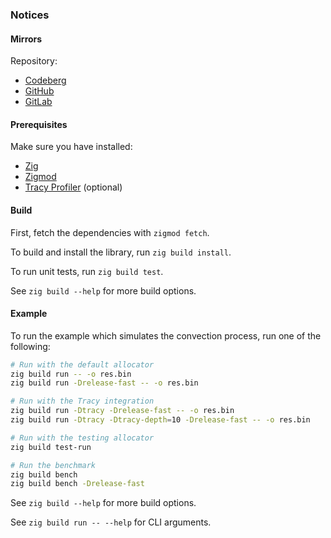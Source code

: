 ### Notices

#### Mirrors

Repository:
- [Codeberg](https://codeberg.org/paveloom-university/Computational-Gas-Dynamics-S11-2022)
- [GitHub](https://github.com/paveloom-university/Computational-Gas-Dynamics-S11-2022)
- [GitLab](https://gitlab.com/paveloom-g/university/s11-2022/computational-gas-dynamics)

#### Prerequisites

Make sure you have installed:

- [Zig](https://ziglang.org)
- [Zigmod](https://github.com/nektro/zigmod)
- [Tracy Profiler](https://github.com/wolfpld/tracy) (optional)

#### Build

First, fetch the dependencies with `zigmod fetch`.

To build and install the library, run `zig build install`.

To run unit tests, run `zig build test`.

See `zig build --help` for more build options.

#### Example

To run the example which simulates the convection process, run one of the following:

```bash
# Run with the default allocator
zig build run -- -o res.bin
zig build run -Drelease-fast -- -o res.bin

# Run with the Tracy integration
zig build run -Dtracy -Drelease-fast -- -o res.bin
zig build run -Dtracy -Dtracy-depth=10 -Drelease-fast -- -o res.bin

# Run with the testing allocator
zig build test-run

# Run the benchmark
zig build bench
zig build bench -Drelease-fast
```

See `zig build --help` for more build options.

See `zig build run -- --help` for CLI arguments.
